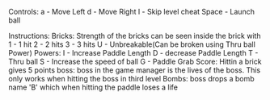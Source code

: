 Controls:
    a -     Move Left
    d -     Move Right
    l -     Skip level cheat
    Space - Launch ball

Instructions:
    Bricks:
        Strength of the bricks can be seen inside the brick with
        1 - 1 hit
        2 - 2 hits
        3 - 3 hits
        U - Unbreakable(Can be broken using Thru ball Power)
    Powers:
        I - Increase Paddle Length
        D - decrease Paddle Length
        T - Thru ball
        S - Increase the speed of ball
        G - Paddle Grab
    Score:
        Hittin a brick gives 5 points
    boss:
        boss in the game manager is the lives of the boss.
        This only works when hitting the boss in third level
    Bombs:
        boss drops a bomb name 'B' which when hitting the paddle loses a life 